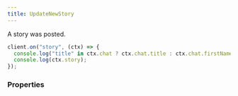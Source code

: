 ```yaml
---
title: UpdateNewStory
---
```


A story was posted.

```ts
client.on("story", (ctx) => {
  console.log("title" in ctx.chat ? ctx.chat.title : ctx.chat.firstName, "posted a story");
  console.log(ctx.story);
});
```

### Properties



